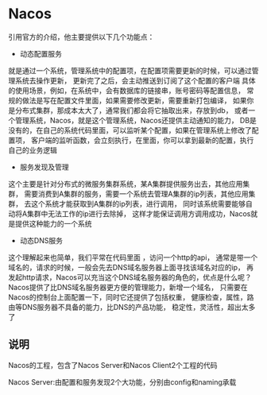 # Nacos
引用官方的介绍，他主要提供以下几个功能点：

* 动态配置服务
  
就是通过一个系统，管理系统中的配置项，在配置项需要更新的时候，可以通过管理系统去操作更新，
更新完了之后，会主动推送到订阅了这个配置的客户端
具体的使用场景，例如，在系统中，会有数据库的链接串，账号密码等配置信息，
常规的做法是写在配置文件里面，如果需要修改更新，需要重新打包编译，
如果你是分布式集群，那成本太大了，通常我们都会将它抽取出来，存放到db，
或者一个管理系统，Nacos，就是这个管理系统，Nacos还提供主动通知的能力，
DB是没有的，在自己的系统代码里面，可以监听某个配置，如果在管理系统上修改了配置项，
客户端的监听函数，会立刻执行，在里面，你可以拿到最新的配置，执行自己的业务逻辑

* 服务发现及管理

这个主要是针对分布式的微服务集群系统，某A集群提供服务出去，其他应用集群，
需要消费到A集群的服务，需要一个系统去管理A集群的ip列表，其他应用集群，
去这个系统才能获取到A集群的ip列表，进行调用，
同时该系统需要能够自动将A集群中无法工作的ip进行去除掉，
这样才能保证调用方调用成功，Nacos就是提供这种能力的一个系统
  
* 动态DNS服务

这个理解起来也简单，我们平常在代码里面 ，访问一个http的api，
通常是带一个域名的，请求的时候，一般会先去DNS域名服务器上面寻找该域名对应的ip，
再发起http请求，Nacos可以充当这个DNS域名服务器的角色的，优点是什么呢？
Nacos提供了比DNS域名服务器更方便的管理能力，新增一个域名，
只需要在Nacos的控制台上面配置一下，同时它还提供了包括权重，
健康检查，属性，路由等DNS服务器不具备的能力，比DNS的产品功能，
稳定性，灵活性，超出太多了

## 说明

Nacos的工程，包含了Nacos Server和Nacos Client2个工程的代码 

Nacos Server:由配置和服务发现2个大功能，分别由config和naming承载

